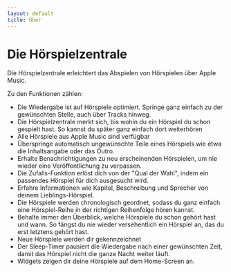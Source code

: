 ```yaml
---
layout: default
title: Über
---
```


# Die Hörspielzentrale
Die Hörspielzentrale erleichtert das Abspielen von Hörspielen über Apple Music.

Zu den Funktionen zählen:
- Die Wiedergabe ist auf Hörspiele optimiert. Springe ganz einfach zu der gewünschten Stelle, auch über Tracks hinweg.
- Die Hörspielzentrale merkt sich, bis wohin du ein Hörspiel du schon gespielt hast. So kannst du später ganz einfach dort weiterhören
- Alle Hörspiele aus Apple Music sind verfügbar
- Überspringe automatisch ungewünschte Teile eines Hörspiels wie etwa die Inhaltsangabe oder das Outro.
- Erhalte Benachrichtigungen zu neu erscheinenden Hörspielen, um nie wieder eine Veröffentlichung zu verpassen.
- Die Zufalls-Funktion erlöst dich von der "Qual der Wahl", indem ein passendes Hörspiel für dich ausgesucht wird.
- Erfahre Informationen wie Kapitel, Beschreibung und Sprecher von deinem Lieblings-Hörspiel. 
- Die Hörspiele werden chronologisch geordnet, sodass du ganz einfach eine Hörspiel-Reihe in der richtigen Reihenfolge hören kannst.
- Behalte immer den Überblick, welche Hörspiele du schon gehört hast und wann. So fängst du nie wieder versehentlich ein Hörspiel an, das du erst letztens gehört hast.
- Neue Hörspiele werden dir gekennzeichnet
- Der Sleep-Timer pausiert die Wiedergabe nach einer gewünschten Zeit, damit das Hörspiel nicht die ganze Nacht weiter läuft.
- Widgets zeigen dir deine Hörspiele auf dem Home-Screen an.
